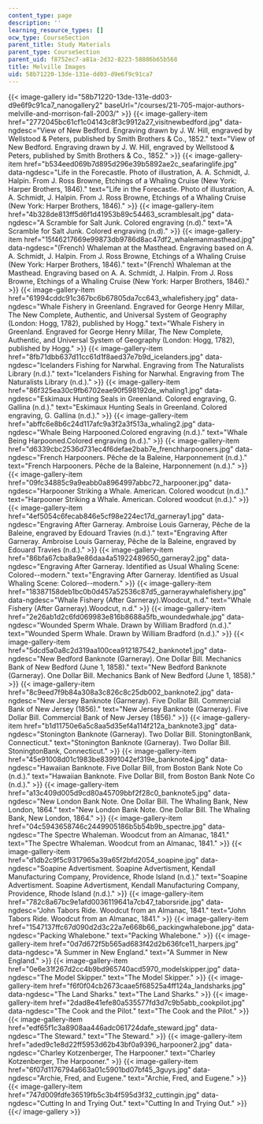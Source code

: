 ```yaml
---
content_type: page
description: ''
learning_resource_types: []
ocw_type: CourseSection
parent_title: Study Materials
parent_type: CourseSection
parent_uid: f8752ec7-a81a-2d32-8223-58886b65b568
title: Melville Images
uid: 58b71220-13de-131e-dd03-d9e6f9c91ca7
---
```


{{< image-gallery id="58b71220-13de-131e-dd03-d9e6f9c91ca7_nanogallery2" baseUrl="/courses/21l-705-major-authors-melville-and-morrison-fall-2003/" >}}
{{< image-gallery-item href="2772045bc61cf1c04143c8f3c9912a27_visitnewbedford.jpg" data-ngdesc="View of New Bedford. Engraving drawn by J. W. Hill, engraved by Wellstood & Peters, published by Smith Brothers & Co., 1852." text="View of New Bedford. Engraving drawn by J. W. Hill, engraved by Wellstood & Peters, published by Smith Brothers & Co., 1852." >}}
{{< image-gallery-item href="b534eed069b7d895d296e39b5892ae2c_seafaringlife.jpg" data-ngdesc="Life in the Forecastle. Photo of illustration, A. A. Schmidt, J. Halpin. From J. Ross Browne, Etchings of a Whaling Cruise (New York: Harper Brothers, 1846)." text="Life in the Forecastle. Photo of illustration, A. A. Schmidt, J. Halpin. From J. Ross Browne, Etchings of a Whaling Cruise (New York: Harper Brothers, 1846)." >}}
{{< image-gallery-item href="4b328de813ff5d6f1d41953b89c54463_scramblesalt.jpg" data-ngdesc="A Scramble for Salt Junk. Colored engraving (n.d)." text="A Scramble for Salt Junk. Colored engraving (n.d)." >}}
{{< image-gallery-item href="15f46217669e99873db9786d8ac47df2_whalemanmasthead.jpg" data-ngdesc="(French) Whaleman at the Masthead. Engraving based on A. A. Schmidt, J. Halpin. From J. Ross Browne, Etchings of a Whaling Cruise (New York: Harper Brothers, 1846)." text="(French) Whaleman at the Masthead. Engraving based on A. A. Schmidt, J. Halpin. From J. Ross Browne, Etchings of a Whaling Cruise (New York: Harper Brothers, 1846)." >}}
{{< image-gallery-item href="61994cddc91c367bc6b67805da7cc643_whalefishery.jpg" data-ngdesc="Whale Fishery in Greenland. Engraved for George Henry Millar, The New Complete, Authentic, and Universal System of Geography (London: Hogg, 1782), published by Hogg." text="Whale Fishery in Greenland. Engraved for George Henry Millar, The New Complete, Authentic, and Universal System of Geography (London: Hogg, 1782), published by Hogg." >}}
{{< image-gallery-item href="8fb71dbb637d11cc61d1f8aed37e7b9d_icelanders.jpg" data-ngdesc="Icelanders Fishing for Narwhal. Engraving from The Naturalists Library (n.d.)." text="Icelanders Fishing for Narwhal. Engraving from The Naturalists Library (n.d.)." >}}
{{< image-gallery-item href="86f325ea30c9fb6702eae90f598192de_whaling1.jpg" data-ngdesc="Eskimaux Hunting Seals in Greenland. Colored engraving, G. Gallina (n.d.)." text="Eskimaux Hunting Seals in Greenland. Colored engraving, G. Gallina (n.d.)." >}}
{{< image-gallery-item href="abffc6e8b6c24d117afc9a3f2a3f513a_whaling2.jpg" data-ngdesc="Whale Being Harpooned.Colored engraving (n.d.)." text="Whale Being Harpooned.Colored engraving (n.d.)." >}}
{{< image-gallery-item href="d6339cbc2536d731ec4f6defae2bab7e_frenchharpooners.jpg" data-ngdesc="French Harpooners. Pêche de la Baleine, Harponnement (n.d.)." text="French Harpooners. Pêche de la Baleine, Harponnement (n.d.)." >}}
{{< image-gallery-item href="09fc34885c9a9eabb0a8964997abbc72_harpooner.jpg" data-ngdesc="Harpooner Striking a Whale. American. Colored woodcut (n.d.)." text="Harpooner Striking a Whale. American. Colored woodcut (n.d.)." >}}
{{< image-gallery-item href="4ef5054c6fecab846e5cf98e224ec17d_garneray1.jpg" data-ngdesc="Engraving After Garneray. Ambroise Louis Garneray, Pêche de la Baleine, engraved by Edouard Travies (n.d.)." text="Engraving After Garneray. Ambroise Louis Garneray, Pêche de la Baleine, engraved by Edouard Travies (n.d.)." >}}
{{< image-gallery-item href="86bfa67cba8a9e86daa4a51922489650_garneray2.jpg" data-ngdesc="Engraving After Garneray. Identified as Usual Whaling Scene: Colored--modern." text="Engraving After Garneray. Identified as Usual Whaling Scene: Colored--modern." >}}
{{< image-gallery-item href="18387158deb1bc0b0d457a52536c87d5_garneraywhalefishery.jpg" data-ngdesc="Whale Fishery (After Garneray).Woodcut, n.d." text="Whale Fishery (After Garneray).Woodcut, n.d." >}}
{{< image-gallery-item href="2e26ab1d2c6fd069983e816b8688a5fb_woundedwhale.jpg" data-ngdesc="Wounded Sperm Whale. Drawn by William Bradford (n.d.)." text="Wounded Sperm Whale. Drawn by William Bradford (n.d.)." >}}
{{< image-gallery-item href="5dcd5a0a8c2d319aa100cea912187542_banknote1.jpg" data-ngdesc="New Bedford Banknote (Garneray). One Dollar Bill. Mechanics Bank of New Bedford (June 1, 1858)." text="New Bedford Banknote (Garneray). One Dollar Bill. Mechanics Bank of New Bedford (June 1, 1858)." >}}
{{< image-gallery-item href="8c9eed7f9b84a308a3c826c8c25db002_banknote2.jpg" data-ngdesc="New Jersey Banknote (Garneray). Five Dollar Bill. Commercial Bank of New Jersey (1856)." text="New Jersey Banknote (Garneray). Five Dollar Bill. Commercial Bank of New Jersey (1856)." >}}
{{< image-gallery-item href="b1d11750e6a5c8aa5d35ef4a114f212a_banknote3.jpg" data-ngdesc="Stonington Banknote (Garneray). Two Dollar Bill. StoningtonBank, Connecticut." text="Stonington Banknote (Garneray). Two Dollar Bill. StoningtonBank, Connecticut." >}}
{{< image-gallery-item href="45e91008d01c1983be83991042ef319e_banknote4.jpg" data-ngdesc="Hawaiian Banknote. Five Dollar Bill, from Boston Bank Note Co (n.d.)." text="Hawaiian Banknote. Five Dollar Bill, from Boston Bank Note Co (n.d.)." >}}
{{< image-gallery-item href="a13c409d005d9cd80a45709bbf2f28c0_banknote5.jpg" data-ngdesc="New London Bank Note. One Dollar Bill. The Whaling Bank, New London, 1864." text="New London Bank Note. One Dollar Bill. The Whaling Bank, New London, 1864." >}}
{{< image-gallery-item href="04c5943658746c2449905186b5b54b9b_spectre.jpg" data-ngdesc="The Spectre Whaleman. Woodcut from an Almanac, 1841." text="The Spectre Whaleman. Woodcut from an Almanac, 1841." >}}
{{< image-gallery-item href="d1db2c9f5c9317965a39a65f2bfd2054_soapine.jpg" data-ngdesc="Soapine Advertisment. Soapine Advertisment, Kendall Manufacturing Company, Providence, Rhode Island (n.d.)." text="Soapine Advertisment. Soapine Advertisment, Kendall Manufacturing Company, Providence, Rhode Island (n.d.)." >}}
{{< image-gallery-item href="782c8a67bc9e1afd0036119641a7cb47_taborsride.jpg" data-ngdesc="John Tabors Ride. Woodcut from an Almanac, 1841." text="John Tabors Ride. Woodcut from an Almanac, 1841." >}}
{{< image-gallery-item href="1547137ffc67d090d2d3c22a7e668b66_packingwhalebone.jpg" data-ngdesc="Packing Whalebone." text="Packing Whalebone." >}}
{{< image-gallery-item href="0d7d672f5b565ad683f42d2b636fce11_harpers.jpg" data-ngdesc="A Summer in New England." text="A Summer in New England." >}}
{{< image-gallery-item href="0e6e31f267d2cc4b9bd965740acd5970_modelskipper.jpg" data-ngdesc="The Model Skipper." text="The Model Skipper." >}}
{{< image-gallery-item href="f6f0f04cb2673caae5f68525a4ff124a_landsharks.jpg" data-ngdesc="The Land Sharks." text="The Land Sharks." >}}
{{< image-gallery-item href="2dad8e41efe80a535577fd3d7c9b5abb_cookpilot.jpg" data-ngdesc="The Cook and the Pilot." text="The Cook and the Pilot." >}}
{{< image-gallery-item href="edf65f1c3a8908aa446adc061724dafe_steward.jpg" data-ngdesc="The Steward." text="The Steward." >}}
{{< image-gallery-item href="aded9c1e8d22ff5953d62b43bf0a9396_harpooner2.jpg" data-ngdesc="Charley Kotzenberger, The Harpooner." text="Charley Kotzenberger, The Harpooner." >}}
{{< image-gallery-item href="6f07d1176794a663a01c5901bd07bf45_3guys.jpg" data-ngdesc="Archie, Fred, and Eugene." text="Archie, Fred, and Eugene." >}}
{{< image-gallery-item href="747d009fdfe36519fb5c3b4f595d3f32_cuttingin.jpg" data-ngdesc="Cutting In and Trying Out." text="Cutting In and Trying Out." >}}
{{</ image-gallery >}}
